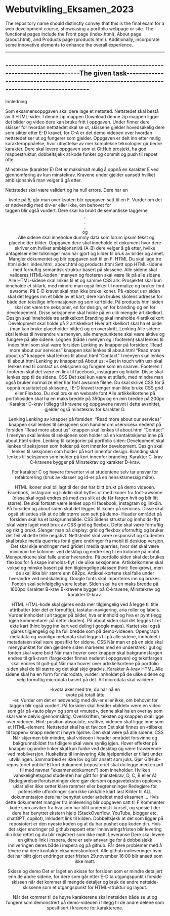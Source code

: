 # Webutvikling_Eksamen_2023
 The repository name should distinctly convey that this is the final exam for a web development course, showcasing a portfolio webpage or site. The functional pages include the 
 Front page (index.html), About page (about.html), and Products page (products.html). Additionally, incorporate some innovative elements to enhance the overall experience.
 
 ----------------------------------------------------------------------------------------------------------------------------------------------------------------------------------
---------------------------------------------------------------------------The given task------------------------------------------------------------------------------------------
-----------------------------------------------------------------------------------------------------------------------------------------------------------------------------------

Innledning

Som eksamensoppgaven skal dere lage et nettsted. Nettstedet skal bestå av 3 HTML-sider. I denne zip mappen Download denne zip mappen ligger det bilder og video dere kan bruke fritt i oppgaven. Under finner dere skisser for hvordan nettstedet skal se ut, skissene gjelder hovedsakelig dere som sikter etter E-D kravet, for C-A er det demo videoen over hvordan nettstedet ser ut og fungerer som gjelder. Oppgaven er delt inn etter mulig karakteroppnåelse, hvor utnyttelse av mer komplekse teknologier gir bedre karakter. Dere skal levere oppgaven som et GitHub prosjekt, ha god mappestruktur, dobbeltsjekk at kode funker og commit og push til repoet ofte.

Minstekrav (karakter E)
Det er maksimalt mulig å oppnå en karakter E ved gjennomføring av kun minstekrav. Kravene under gjelder uansett hvilket ambisjonsnivå man velger å gå etter.

Nettstedet skal være validert og ha null errors.
Dere har en <div> - kvote på 5, går man over kvoten blir oppgaven satt til en F. Vurder om det er nødvendig med div-er eller ikke, om behovet for <div> taggen blir også vurdert.
Dere skal ha brukt de semantiske taggerne <header>, <nav>, <main>, <section> og <article>.
Alle sidene skal inneholde dummy data som lorum ipsum tekst og placeholder bilder.
Oppgaven dere skal inneholde et dokument hvor dere skriver om hvilket ambisjonsnivå (A-B) dere velger å gå etter, hvilke antagelser eller tolkninger man har gjort og kilder til bruk av bilder og annet. Mangler dokumentet og blir oppgaven satt til en F.
HTML
Du skal lage tre html sider: index.html, about.html og products.html
Sett opp HTML-sidene med fornuftig semantisk struktur basert på skissene.
Alle sidene skal valideres
HTML-koden i menyen og footeren skal være lik på alle sidene
Alle HTML-sidene skal linkes til et og samme CSS ark. Prosjektet skal kun inneholde et stilark, med mindre man også linker til normalize og bruker font awsome. På E-D kravet skal man ikke bruke ikoner.
På «about us» siden skal det legges inn et bilde av et kart, dere kan brukes skolens adresse for både den tekstlige informasjonen og som kartbilde.
På products.html siden skal det være tre seksjoner, en for design, en for branding og en for developement. Disse seksjonene skal holde på en ulik mengde artikkelkort.
Design skal inneholde tre artikkelkort
Branding skal inneholde 4 artikkelkort
Development skal holde på 2 artikkelkort
Hver artikkelkort skal ha et bilde (man kan bruke placeholder bilder) og en overskrift.
Lenking
Alle sidene skal lenkes til hverandre via menyen, alle menypunktene skal være aktive og fungere på alle sidene.
Logoen (både i menyen og i footeren) skal lenkes til index.html som skal være forsiden
Lenking av knapper på forsiden:
“Read more about our services” knappen skal lenkes til about.html
“Read more about us” knappen skal lenkes til about.html
“Contact” I menyen skal lenkes til about.html
Lenking av knapper på About us:
«Get in touch with us» skal lenkes ned til contact us seksjonen og fungere som en snarvei.
Footeren
I footeren skal det være en link til facebook, instagram og linkdin. Disse skal lenkes opp til de sidene.
CSS
Det skal kun være et stilark, med mindre man også bruker normalize eller har font awsome filene.
Du skal skrive CSS for å oppnå resultatet på skissene, i E-D kravet trenger man ikke bruke CSS grid eller Flexbox.
Du skal bruke en websafe font
Alle artikkelkortene på porfoliosiden skal ha en maks bredde på 350px og en min bredde på 200px
Karakter D-krav
I tillegg til kravene og oppgavene nevnt i dette avsnittet, gjelder også minstekrav for karakter D.

Lenking
Lenking av knapper på forsiden:
“Read more about our services” knappen skal lenkes til seksjonen som handler om «services» nederst på forsiden
“Read more about us” knappen skal lenkes til about.html
“Contact” I menyen skal lenkes til seksjonen som holder på en kontaktskjema inne på about.html siden.
Lenking til kategorier på portfolio siden:
Development skal lenkes til seksjonen som holder på kort innenfor development.
Design skal lenkes til seksjonen som holder på kort innenfor design.
Branding skal lenkes til seksjonen som holder på kort innenfor branding.
Karakter C-krav
C-kravene bygger på Minstekrav og karakter D-krav.

For karakter C og høyere forventer vi at studentene selv tar ansvar for refaktorering (bruk av klasser og id-er på en hensiktsmessig måte).

HTML
Ikoner skal bli lagt til der det har blitt brukt på demo videoen.
Facebook, instagram og linkdin skal byttes ut med ikoner fra font-awsome (dissa skal også endres på med css slik at de får fargen hvit og blir litt større). De skal fortsatt være lenket opp til facebook, instagram og linkdin.
På forsiden og about siden skal det legges til ikoner på services. Disse skal også stilsettes slik at de blir større som sett på demo-
Header området på forsiden skal ha et bakgrunnsbilde.
CSS
Sidens struktur og innholds-flyt skal være laget med bruk av CSS grid og flexbox. Dette skal være fornuftig og riktig brukt. Slenger man på display: grid og flexbox ufornuftig og bruker det feil vil dette telle negativt.
Nettstedet skal være responsivt og studenten skal bruke media querries for å gjøre endringer fra mobil til desktop versjon.
Det skal skje endringer med gridet i media querries, hvor det skal være minimum tre kolonner ved desktop og endre seg til en kolonne på mobil.
Menypunktene skal falle under hverandre.
På portfolio siden skal det brukes flexbox for å skape innholds-flyt i de ulike seksjonene. Artikkelkortene skal vokse og minske basert på den tilgjengelige plassen (hint: flex-grow), men de skal ikke blir større enn 692px.
Artikkel-kortene skal falle under hverandre ved nedskalering.
Google fonts skal importeres inn og brukes. Fonten skal selvfølgelig være lesbar.
Siden skal ha en maks bredde på 1600px
Karakter B-krav
B-kravene bygger på C-kravene, Minstekrav og karakter D-krav.

HTML
HTML-kode skal gjøres enda mer tilgjengelig ved å legge til title attributter (der det er fornuftig), tastatur-navigering, aria roller og labels. Vurder innholdet i alt tagger på bilder, hva er innhold og hva er pynt (legg igjen kommentarer på dette i koden).
På about siden skal det legges til et ekte kart (hint: bygg inn kart ved deling i google maps). Kartet skal også gjøres tilgjengelig og ha full bredde som på demo-videoen.
Opengraph metadata og «vanlig» metadata skal legges til på alle sidene, innholdet i metadataen skal være spesifikt for sidene.
CSS
Når man er på en side skal menypunktet for den gjeldene siden markeres med en understrek i gul og fonten skal være bold
Når man hovrer over knapper skal bakgrunnsfargen endres til grå-svart (fargekoder finnes nederst i oppgaven) og tekstfargen skal endres til gull-gul
Når man hovrer over artikkelkortene på portfolio siden skal de bli større og det skal skje gradvis.
Karakter A-krav
HTML
Alle sidene skal ha en form for microdata, vurder innholdet på de ulike sidene og velg fornuftig microdata basert på det.
All microdata skal validere
<div>-kvota øker med tre, du har nå en <div> kvote på totalt åtte <div>-er. Vurder om det er nødvendig med div-er eller ikke, om behovet for <div> taggen blir også vurdert.
På forsiden skal header «bildet» være en video som går på «auto play» og som et «muted», denne skal ha en overlay som skal være delvis gjennomsiktig. Overskriften, teksten og knappen skal ligge over videoen. Hint: position absoulute, realtive, videoen skal ligge inne som et HTML-element.
Nettstedet skal ha et favicon
Det skal finnes en «tilbake til toppen» knapp nederst i høyre hjørne. Den skal være på alle sidene.
 CSS
Når skjermen blir mindre, skal videoen i header området forsvinne og bakgrunnsbildet fra tidligere skal være synlig igjen.
Hover effekter på knapper og andre linker skal kun funke ved desktop og være fraværende ved mobilversjon.
Huskeliste til innlevering
Alle hjelpemidler er tillatt under utviklingen. Sammarbeid er ikke lov og blir ansett som juks.
Gjør GitHub-repositoriet public!
Et kort dokument (repositoriet skal du legge med en pdf fil med navnet "eksamensdokument") som inneholder:
Hvilken vanskelighetsgrad studenten har gått for (minstekrav, D, C, B eller A)
Redegjørelser/forutsetninger dere gjør dersom oppgaveteksten oppleves uklar eller ikke setter klare rammer eller begrensninger
Redegjøre for potensielle utfordringer som ikke rakk/ble klart løst
Kilder til ALL dokumentasjon dere har benyttet under arbeidet med eksamen
... Hvis dette dokumentet mangler fra innlevering blir oppgaven satt til F
Kommenter kode som avviker fra hva som har blitt undervist i kurset, og spesielt der dere har benyttet ekstern hjelp (StackOverflow, YouTube, blogger etc, chatGPT, copilot), inkludert link til kilden.
Dobbeltsjekk at det som ligger på reposiotert er den nyeste koden og at du har pushet opp koden din.
Hvis det skjer endringer på github repoett etter innleveringsfristen blir levering din ikke rettet og du blir registrert som ikke møtt.
Leveranse
Dere skal levere en github link i inspera, dere er selv ansvarlige for å dobbelsjekk innlveringen deres både i inspera og på github. Får dere problemer med å levere må dere kontakte eksamenskontoret. Alle github innleveringer hvor det har blitt gjort endringer etter fristen 29.november 16:00 blir ansett som ikke møtt.

Skisse og demo
Det er laget en skisse for forsiden som er mindre detaljert enn de andre sidene, for dere som går etter E-D ta utgangspunkt i forside skissen når det kommer til mengde detaljer og bruk de andre nettside-skissene som et utgangspunkt for HTML-struktur og layout.

Når det kommer til de høyre karakterene skal nettsiden både se ut og fungere som demonstrert på demo-videoen i tillegg til de andre delene som spesifisert i kravene for karakterene.


